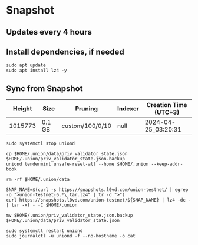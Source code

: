 # Snapshot

## Updates every 4 hours

## Install dependencies, if needed
```
sudo apt update
sudo apt install lz4 -y
```

## Sync from Snapshot  
| Height  | Size | Pruning | Indexer | Creation Time (UTC+3) |
| --------- | --------- | --------- | --------- | --------- |
| 1015773  | 0.1 GB  | custom/100/0/10 | null | 2024-04-25_03:20:31 |

```
sudo systemctl stop uniond

cp $HOME/.union/data/priv_validator_state.json $HOME/.union/priv_validator_state.json.backup
uniond tendermint unsafe-reset-all --home $HOME/.union --keep-addr-book

rm -rf $HOME/.union/data 

SNAP_NAME=$(curl -s https://snapshots.l0vd.com/union-testnet/ | egrep -o ">union-testnet-6.*\.tar.lz4" | tr -d ">")
curl https://snapshots.l0vd.com/union-testnet/${SNAP_NAME} | lz4 -dc - | tar -xf - -C $HOME/.union

mv $HOME/.union/priv_validator_state.json.backup $HOME/.union/data/priv_validator_state.json

sudo systemctl restart uniond
sudo journalctl -u uniond -f --no-hostname -o cat